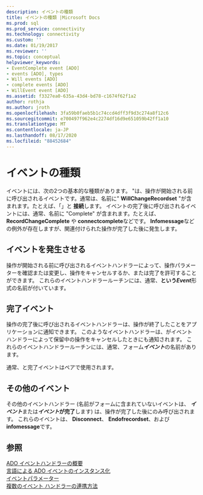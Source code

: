```yaml
---
description: イベントの種類
title: イベントの種類 |Microsoft Docs
ms.prod: sql
ms.prod_service: connectivity
ms.technology: connectivity
ms.custom: ''
ms.date: 01/19/2017
ms.reviewer: ''
ms.topic: conceptual
helpviewer_keywords:
- EventComplete event [ADO]
- events [ADO], types
- Will events [ADO]
- complete events [ADO]
- WillEvent event [ADO]
ms.assetid: f3327ea0-635a-43d4-bd78-c1674f62f1a2
author: rothja
ms.author: jroth
ms.openlocfilehash: 3fa59b0faeb5b1c74ccd4dff3f9d3c274a8f12c6
ms.sourcegitcommit: e700497f962e4c2274df16d9e651059b42ff1a10
ms.translationtype: MT
ms.contentlocale: ja-JP
ms.lasthandoff: 08/17/2020
ms.locfileid: "88452684"
---
```

# <a name="types-of-events"></a>イベントの種類
イベントには、次の2つの基本的な種類があります。 "は、操作が開始される前に呼び出されるイベントです。通常は、名前に" **WillChangeRecordset** "が含まれます。たとえば、「」と **接続**します。 イベントの完了後に呼び出されるイベントには、通常、名前に "Complete" が含まれます。たとえば、 **RecordChangeComplete** や **connectcomplete**などです。 **Infomessage**などの例外が存在しますが、関連付けられた操作が完了した後に発生します。  
  
## <a name="will-events"></a>イベントを発生させる  
 操作が開始される前に呼び出されるイベントハンドラーによって、操作パラメーターを確認または変更し、操作をキャンセルするか、または完了を許可することができます。 これらのイベントハンドラールーチンには、通常、<strong>という*Event*</strong>形式の名前が付いています。  
  
## <a name="complete-events"></a>完了イベント  
 操作の完了後に呼び出されるイベントハンドラーは、操作が終了したことをアプリケーションに通知できます。 このようなイベントハンドラーは、がイベントハンドラーによって保留中の操作をキャンセルしたときにも通知されます。 これらのイベントハンドラールーチンには、通常、フォーム<strong>*イベント*</strong>の名前があります。  
  
 通常、と完了イベントはペアで使用されます。  
  
## <a name="other-events"></a>その他のイベント  
 その他のイベントハンドラー (名前がフォームに含まれていないイベントは、 <strong>*イベント*</strong>または<strong>*イベント*が完了</strong>します) は、操作が完了した後にのみ呼び出されます。 これらのイベントは、 **Disconnect**、 **Endofrecordset**、および **infomessage**です。  
  
## <a name="see-also"></a>参照  
 [ADO イベントハンドラーの概要](../../../ado/guide/data/ado-event-handler-summary.md)   
 [言語による ADO イベントのインスタンス化](../../../ado/guide/data/ado-event-instantiation-by-language.md)   
 [イベントパラメーター](../../../ado/guide/data/event-parameters.md)   
 [複数のイベント ハンドラーの連携方法](../../../ado/guide/data/how-event-handlers-work-together.md)
